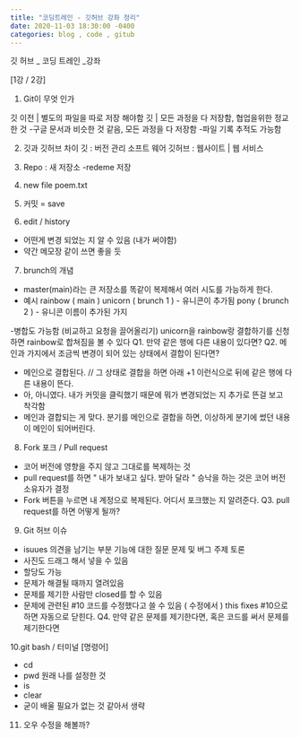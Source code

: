 ```yaml
---
title: "코딩트레인 - 깃허브 강좌 정리"
date: 2020-11-03 18:30:00 -0400
categories: blog , code , gitub
---
```

깃 허브 _ 코딩 트레인 _강좌

[1강 / 2강]
1. Git이 무엇 인가

깃 이전 | 별도의 파일을 따로 저장 해야함
깃 | 모든 과정을 다 저장함, 협업을위한 정교한 것
-구글 문서과 비슷한 것 같음, 모든 과정을 다 저장함
-파일 기록 추적도 가능함

2. 깃과 깃허브 차이
깃 : 버전 관리 소프트 웨어
깃허브 : 웹사이트 | 웹 서비스

3. Repo : 새 저장소
-redeme 저장

4. new file
poem.txt

5. 커밋 =  save

6. edit / history
- 어떤게 변경 되었는 지 알 수 있음 (내가 써야함)
- 약간 메모장 같이 쓰면 좋을 듯

7. brunch의 개념
- master(main)라는 큰 저장소를 똑같이 복제해서 여러 시도를 가능하게 한다.
- 예시
rainbow ( main )
unicorn ( brunch 1 ) - 유니콘이 추가됨
pony ( brunch 2 ) - 유니콘 이름이 추가된 가지

-병합도 가능함 (비교하고 요청을 끌어올리기)
unicorn을 rainbow랑 결합하기를 신청하면 rainbow로 합쳐짐을 볼 수 있다
Q1. 만약 같은 행에 다른 내용이 있다면?
Q2. 메인과 가지에서 조금씩 변경이 되어 있는 상태에서 결합이 된다면?
- 메인으로 결합된다.
// 그 상태로 결합을 하면 아래  +1 이런식으로 뒤에 같은 행에 다른 내용이 뜬다.
- 아, 아니였다. 내가 커밋을 클릭했기 때문에 뭐가 변경되었는 지 추가로 뜬걸 보고 착각함
- 메인과 결합되는 게 맞다. 분기를 메인으로 결합을 하면, 이상하게 분기에 썼던 내용이 메인이 되어버린다.

8. Fork 포크 / Pull request
- 코어 버전에 영향을 주지 않고 그대로를 복제하는 것
- pull request를 하면 " 내가 보내고 싶다. 받아 달라 " 승낙을 하는 것은 코어 버전 소유자가 결정
- Fork 버튼을 누르면 내 계정으로 복제된다. 어디서 포크했는 지 알려준다.
Q3. pull request를 하면 어떻게 될까?

9. Git 허브 이슈
- isuues
의견을 남기는 부분
기능에 대한 질문
문제 및 버그
주제 토론
- 사진도 드래그 해서 넣을 수 있음
- 할당도 가능
- 문제가 해결될 때까지 열려있음
- 문제를 제기한 사람만 closed를 할 수 있음
- 문제에 관련된 #10 코드를 수정했다고 쓸 수 있음 ( 수정에서 ) this fixes #10으로 하면 자동으로 닫힌다.
Q4. 만약 같은 문제를 제기한다면, 혹은 코드를 써서 문제를 제기한다면

10.git bash / 터미널
[명령어]
- cd
- pwd 원래 나를 설정한 것
- is
- clear
- 굳이 배울 필요가 없는 것 같아서 생략

11. 오우 수정을 해볼까?
